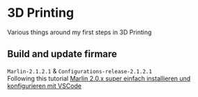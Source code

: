 # 3D Printing

Various things around my first steps in 3D Printing

## Build and update firmare
`Marlin-2.1.2.1` & `Configurations-release-2.1.2.1`  
Following this tutorial [Marlin 2.0.x super einfach installieren und konfigurieren mit VSCode](https://www.youtube.com/watch?v=Y-IUUrp27S0)  
